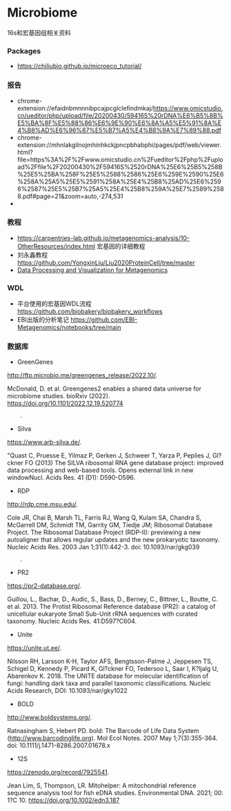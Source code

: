 # Microbiome
16s和宏基因组相关资料

### Packages
- https://chiliubio.github.io/microeco_tutorial/

### 报告
- chrome-extension://efaidnbmnnnibpcajpcglclefindmkaj/https://www.omicstudio.cn/ueditor/php/upload/file/20200430/59416S%20rDNA%E6%B5%8B%E5%BA%8F%E5%88%86%E6%9E%90%E6%8A%A5%E5%91%8A%E4%B8%AD%E6%96%87%E5%B7%A5%E4%B8%9A%E7%89%88.pdf
- chrome-extension://mhnlakgilnojmhinhkckjpncpbhabphi/pages/pdf/web/viewer.html?file=https%3A%2F%2Fwww.omicstudio.cn%2Fueditor%2Fphp%2Fupload%2Ffile%2F20200430%2F59416S%2520rDNA%25E6%25B5%258B%25E5%25BA%258F%25E5%2588%2586%25E6%259E%2590%25E6%258A%25A5%25E5%2591%258A%25E4%25B8%25AD%25E6%2596%2587%25E5%25B7%25A5%25E4%25B8%259A%25E7%2589%2588.pdf#page=21&zoom=auto,-274,531
- 

### 教程
- https://carpentries-lab.github.io/metagenomics-analysis/10-OtherResources/index.html  宏基因的详细教程
- 刘永鑫教程 https://github.com/YongxinLiu/Liu2020ProteinCell/tree/master
- [Data Processing and Visualization for Metagenomics](https://carpentries-lab.github.io/metagenomics-analysis/)
### WDL
- 平台使用的宏基因WDL流程 https://github.com/biobakery/biobakery_workflows
- EBI出版的分析笔记 https://github.com/EBI-Metagenomics/notebooks/tree/main

### 数据库
- GreenGenes
  
http://ftp.microbio.me/greengenes_release/2022.10/.

McDonald, D. et al. Greengenes2 enables a shared data universe for microbiome studies. bioRxiv (2022). https://doi.org/10.1101/2022.12.19.520774
        
        
        
        .
- Silva
  
https://www.arb-silva.de/.

"Quast C, Pruesse E, Yilmaz P, Gerken J, Schweer T, Yarza P, Peplies J, Gl?ckner FO (2013) The SILVA ribosomal RNA gene database project: improved data processing and web-based tools. Opens external link in new windowNucl. Acids Res. 41 (D1): D590-D596.
- RDP
  
http://rdp.cme.msu.edu/.

Cole JR, Chai B, Marsh TL, Farris RJ, Wang Q, Kulam SA, Chandra S, McGarrell DM, Schmidt TM, Garrity GM, Tiedje JM; Ribosomal Database Project. The Ribosomal Database Project (RDP-II): previewing a new autoaligner that allows regular updates and the new prokaryotic taxonomy. Nucleic Acids Res. 2003 Jan 1;31(1):442-3. doi: 10.1093/nar/gkg039
        
        
        
        .
- PR2
  
https://pr2-database.org/.

Guillou, L., Bachar, D., Audic, S., Bass, D., Berney, C., Bittner, L., Boutte, C. et al. 2013. The Protist Ribosomal Reference database (PR2): a catalog of unicellular eukaryote Small Sub-Unit rRNA sequences with curated taxonomy. Nucleic Acids Res. 41:D597?C604.
- Unite
  
https://unite.ut.ee/.

Nilsson RH, Larsson K-H, Taylor AFS, Bengtsson-Palme J, Jeppesen TS, Schigel D, Kennedy P, Picard K, Gl?ckner FO, Tedersoo L, Saar I, K?ljalg U, Abarenkov K. 2018. The UNITE database for molecular identification of fungi: handling dark taxa and parallel taxonomic classifications. Nucleic Acids Research, DOI: 10.1093/nar/gky1022
        
        
        
        
- BOLD
  
http://www.boldsystems.org/.

Ratnasingham S, Hebert PD. bold: The Barcode of Life Data System (http://www.barcodinglife.org). Mol Ecol Notes. 2007 May 1;7(3):355-364. doi: 10.1111/j.1471-8286.2007.01678.x
        
        
        
        

- 12S
  
https://zenodo.org/record/7925541.

Jean Lim, S, Thompson, LR. Mitohelper: A mitochondrial reference sequence analysis tool for fish eDNA studies. Environmental DNA. 2021; 00: 1?C 10. https://doi.org/10.1002/edn3.187
        
        
        
        

